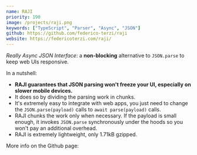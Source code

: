```yaml
---
name: RAJI
priority: 190
image: /projects/raji.png
keywords: ["TypeScript", "Parser", "Async", "JSON"]
github: https://github.com/federico-terzi/raji
website: https://federicoterzi.com/raji/
---
```

_Really Async JSON Interface_: a **non-blocking** alternative to `JSON.parse` to keep web UIs responsive.

In a nutshell:

* **RAJI guarantees that JSON parsing won't freeze your UI, especially on slower mobile devices.**
* It does so by dividing the parsing work in chunks.
* It's extremely easy to integrate with web apps, you just need to change the `JSON.parse(payload)` calls to `await parse(payload)` calls.
* RAJI chunks the work only when necessary. If the payload is small enough, it invokes `JSON.parse` synchronously under the hoods so you won't pay an additional overhead.
* RAJI is extremely lightweight, only 1.71kB gzipped.

More info on the Github page: